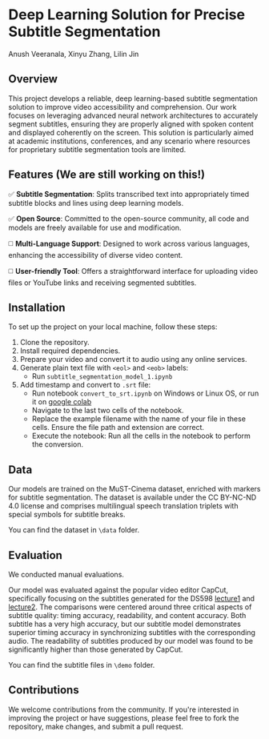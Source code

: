 # Deep Learning Solution for Precise Subtitle Segmentation
Anush Veeranala, Xinyu Zhang, Lilin Jin

## Overview

This project develops a reliable, deep learning-based subtitle segmentation solution 
to improve video accessibility and comprehension. Our work focuses on leveraging 
advanced neural network architectures to accurately segment subtitles, ensuring 
they are properly aligned with spoken content and displayed coherently on the screen. 
This solution is particularly aimed at academic institutions, conferences, and any 
scenario where resources for proprietary subtitle segmentation tools are limited.

## Features (We are still working on this!)

:white_check_mark: **Subtitle Segmentation**: Splits transcribed text into appropriately timed subtitle
  blocks and lines using deep learning models.
  
:white_check_mark: **Open Source**: Committed to the open-source community, all code and models are
  freely available for use and modification.
  
:white_medium_square: **Multi-Language Support**: Designed to work across various languages,
  enhancing the accessibility of diverse video content.
  
:white_medium_square: **User-friendly Tool**: Offers a straightforward interface for uploading video files or YouTube links and receiving segmented subtitles.


## Installation

To set up the project on your local machine, follow these steps:

1. Clone the repository.
2. Install required dependencies.
3. Prepare your video and convert it to audio using any online services.
4. Generate plain text file with `<eol>` and `<eob>` labels:
   - Run `subtitle_segmentation_model_1.ipynb`
5. Add timestamp and convert to `.srt` file:
   - Run notebook `convert_to_srt.ipynb` on Windows or Linux OS, or run it on [google colab](https://colab.research.google.com/drive/1H5y1eP53-73TclaAhfctGhe9FpWXk6w4?usp=sharing)
   - Navigate to the last two cells of the notebook.
   - Replace the example filename with the name of your file in these cells. Ensure the file path and extension are correct.
   - Execute the notebook: Run all the cells in the notebook to perform the conversion.

## Data

Our models are trained on the MuST-Cinema dataset, enriched with markers for 
subtitle segmentation. The dataset is available under the CC BY-NC-ND 4.0 license 
and comprises multilingual speech translation triplets with special symbols for 
subtitle breaks.

You can find the dataset in `\data` folder.

## Evaluation

We conducted manual evaluations. 

Our model was evaluated against the popular video editor CapCut, specifically focusing on the subtitles generated for the DS598 [lecture1](https://drive.google.com/file/d/1j9eu8vJ7uBAKmb2kaL-xNqey87f0PXiG/view?usp=share_link) and [lecture2](). The comparisons were centered around three critical aspects of subtitle quality: timing accuracy, readability, and content accuracy. Both subtitle has a very high accuracy, but our subtitle model demonstrates superior timing accuracy in synchronizing subtitles with the corresponding audio. The readability of subtitles produced by our model was found to be significantly higher than those generated by CapCut.

You can find the subtitle files in `\demo` folder.

## Contributions

We welcome contributions from the community. If you're interested in improving 
the project or have suggestions, please feel free to fork the repository, 
make changes, and submit a pull request.


